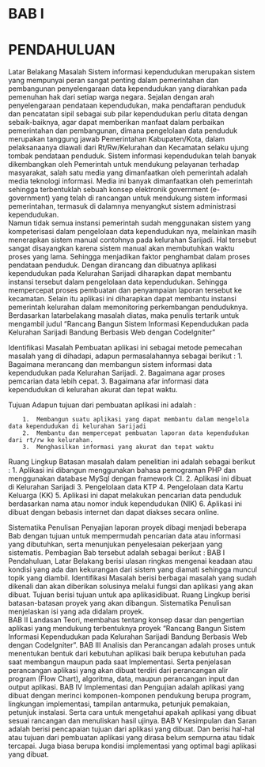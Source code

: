 # BAB I 
# PENDAHULUAN

Latar Belakang Masalah
Sistem  informasi kependudukan merupakan sistem yang mempunyai peran sangat penting dalam pemerintahan dan pembangunan penyelengaraan data kependudukan  yang  diarahkan pada  pemenuhan hak dari setiap warga negara. Sejalan dengan arah penyelengaraan pendataan kependudukan, maka pendaftaran penduduk dan pencatatan sipil sebagai sub pilar kependudukan perlu ditata dengan sebaik-baiknya, agar dapat memberikan manfaat dalam perbaikan pemerintahan dan pembangunan, dimana pengelolaan data penduduk merupakan tanggung jawab  Pemerintahan Kabupaten/Kota, dalam pelaksanaanya diawali dari Rt/Rw/Kelurahan  dan Kecamatan  selaku ujung tombak pendataan penduduk.
Sistem informasi kependudukan telah banyak dikembangkan oleh Pemerintah untuk mendukung pelayanan terhadap masyarakat, salah satu media yang dimanfaatkan oleh pemerintah adalah media teknologi informasi. Media ini banyak dimanfaatkan oleh  pemerintah  sehingga terbentuklah sebuah konsep elektronik government (e-government) yang telah di rancangan untuk mendukung sistem informasi  pemerintahan, termasuk di dalamnya menyangkut sistem administrasi kependudukan.  
Namun tidak semua instansi pemerintah sudah menggunakan sistem yang kompeterisasi dalam pengelolaan data kependudukan nya, melainkan masih menerapkan sistem manual contohnya pada kelurahan Sarijadi. Hal tersebut sangat disayangkan karena sistem manual akan membutuhkan waktu proses yang lama. Sehingga menjadikan faktor penghambat dalam proses pendataan penduduk.
Dengan dirancang dan dibuatnya aplikasi kependudukan pada Kelurahan Sarijadi diharapkan dapat membantu instansi tersebut dalam pengelolaan data kependudukan. Sehingga mempercepat proses pembuatan dan penyampaian laporan tersebut ke kecamatan. Selain itu aplikasi ini diharapkan dapat membantu instansi pemerintah kelurahan dalam memonitoring perkembangan penduduknya.
Berdasarkan latarbelakang masalah diatas, maka penulis tertarik untuk mengambil judul “Rancang Bangun Sistem Informasi Kependudukan pada Kelurahan Sarijadi Bandung Berbasis Web dengan CodeIgniter”

Identifikasi Masalah
	Pembuatan aplikasi ini sebagai metode pemecahan masalah yang di dihadapi, adapun permasalahannya sebagai berikut :
		1.	Bagaimana merancang dan membangun sistem informasi data kependudukan pada Kelurahan Sarijadi.
		2.	Bagaimana agar proses pemcarian data lebih cepat.
		3.	Bagaimana afar informasi data kependudukan di kelurahan akurat dan tepat waktu.

Tujuan
	Adapun tujuan dari pembuatan aplikasi ini adalah :

		1.	Membangun suatu aplikasi yang dapat membantu dalam mengelola data kependudukan di kelurahan Sarijadi
		2.	Membantu dan mempercepat pembuatan laporan data kependudukan dari rt/rw ke kelurahan.
		3.	Menghasilkan informasi yang akurat dan tepat waktu

Ruang Lingkup
	Batasan masalah dalam penelitian ini adalah sebagai berikut :
		1.	Aplikasi ini dibangun menggunakan bahasa pemograman PHP dan menggunakan database MySql dengan framework CI.
		2.	Aplikasi ini dibuat di Kelurahan Sarijadi
		3.	Pengelolaan data KTP
		4.	Pengelolaan data Kartu Keluarga (KK)
		5.	Aplikasi ini dapat melakukan pencarian data penduduk berdasarkan nama atau nomor induk kependudukan (NIK)
		6.	Aplikasi ini dibuat dengan bebasis internet dan dapat diakses secara online.

Sistematika Penulisan
Penyajian laporan proyek dibagi menjadi beberapa Bab dengan tujuan untuk mempermudah pencarian data atau informasi yang dibutuhkan, serta menunjukan penyelesaian pekerjaan yang sistematis. Pembagian Bab tersebut adalah sebagai berikut : 
BAB I  Pendahuluan, Latar Belakang berisi ulasan ringkas mengenai keadaan atau kondisi yang ada dan kekurangan dari sistem yang diamati sehingga muncul topik yang diambil. Identifikasi Masalah berisi berbagai masalah yang sudah dikenali dan akan diberikan solusinya melalui fungsi dan aplikasi yang akan dibuat. Tujuan berisi tujuan untuk apa aplikasidibuat. Ruang Lingkup berisi batasan-batasan proyek yang akan dibangun. Sistematika Penulisan menjelaskan isi yang ada didalam proyek.	
BAB II Landasan Teori, membahas tentang konsep dasar dan pengertian aplikasi yang mendukung terbentuknya proyek  “Rancang Bangun Sistem Informasi Kependudukan pada Kelurahan Sarijadi Bandung Berbasis Web dengan CodeIgniter”. 
BAB III Analisis dan Perancangan adalah proses untuk menentukan bentuk dari kebutuhan aplikasi baik berupa kebutuhan pada saat membangun maupun pada saat Implementasi. Serta penjelasan perancangan aplikasi yang akan dibuat terdiri dari perancangan alir program (Flow Chart), algoritma, data, maupun perancangan input dan output aplikasi.
BAB IV Implementasi dan Pengujian adalah aplikasi yang dibuat dengan merinci komponen-komponen pendukung berupa program, lingkungan implementasi, tampilan antarmuka, petunjuk pemakaian, petunjuk instalasi. Serta cara untuk mengetahui apakah aplikasi yang dibuat sesuai rancangan dan menuliskan hasil ujinya. 
BAB V Kesimpulan dan Saran adalah berisi pencapaian tujuan dari aplikasi yang dibuat. Dan berisi hal-hal atau tujuan dari pembuatan aplikasi yang dirasa belum sempurna atau tidak tercapai. Juga biasa berupa kondisi implementasi yang optimal bagi aplikasi yang dibuat.
